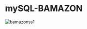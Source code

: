 # mySQL-BAMAZON

![bamazonss1](https://user-images.githubusercontent.com/25356390/28809676-9bbd8f4c-7639-11e7-9128-119f3365c73a.jpeg)

